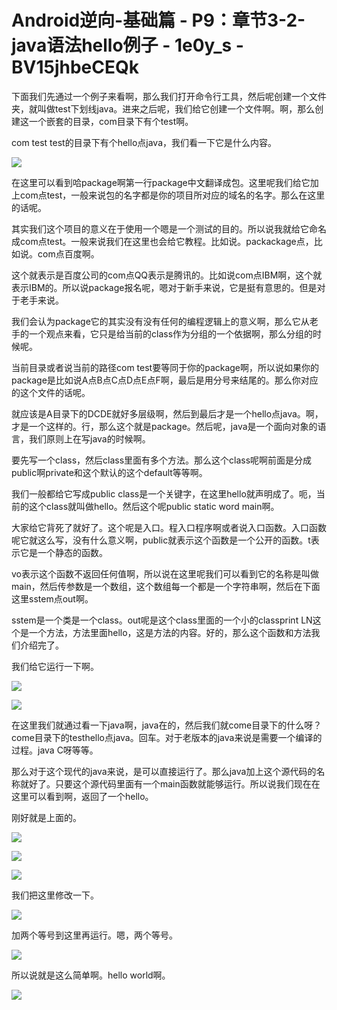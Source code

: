 # Android逆向-基础篇 - P9：章节3-2-java语法hello例子 - 1e0y_s - BV15jhbeCEQk

下面我们先通过一个例子来看啊，那么我们打开命令行工具，然后呢创建一个文件夹，就叫做test下划线java。进来之后呢，我们给它创建一个文件啊。啊，那么创建这一个嵌套的目录，com目录下有个test啊。

com test test的目录下有个hello点java，我们看一下它是什么内容。

![](img/919b9b8cdb0bc611aaccaffb32436049_1.png)

在这里可以看到哈package啊第一行package中文翻译成包。这里呢我们给它加上com点test，一般来说包的名字都是你的项目所对应的域名的名字。那么在这里的话呢。

其实我们这个项目的意义在于使用一个嗯是一个测试的目的。所以说我就给它命名成com点test。一般来说我们在这里也会给它教程。比如说。packackage点，比如说。com点百度啊。

这个就表示是百度公司的com点QQ表示是腾讯的。比如说com点IBM啊，这个就表示IBM的。所以说package报名呢，嗯对于新手来说，它是挺有意思的。但是对于老手来说。

我们会认为package它的其实没有没有任何的编程逻辑上的意义啊，那么它从老手的一个观点来看，它只是给当前的class作为分组的一个依据啊，那么分组的时候呢。

当前目录或者说当前的路径com test要等同于你的package啊，所以说如果你的package是比如说A点B点C点D点E点F啊，最后是用分号来结尾的。那么你对应的这个文件的话呢。

就应该是A目录下的DCDE就好多层级啊，然后到最后才是一个hello点java。啊，才是一个这样的。行，那么这个就是package。然后呢，java是一个面向对象的语言，我们原则上在写java的时候啊。

要先写一个class，然后class里面有多个方法。那么这个class呢啊前面是分成public啊private和这个默认的这个default等等啊。

我们一般都给它写成public class是一个关键字，在这里hello就声明成了。呃，当前的这个class就叫做hello。然后这个呢public static word main啊。

大家给它背死了就好了。这个呢是入口。程入口程序啊或者说入口函数。入口函数呢它就这么写，没有什么意义啊，public就表示这个函数是一个公开的函数。t表示它是一个静态的函数。

vo表示这个函数不返回任何值啊，所以说在这里呢我们可以看到它的名称是叫做main，然后传参数是一个数组，这个数组每一个都是一个字符串啊，然后在下面这里sstem点out啊。

sstem是一个类是一个class。out呢是这个class里面的一个小的classprint LN这个是一个方法，方法里面hello，这是方法的内容。好的，那么这个函数和方法我们介绍完了。

我们给它运行一下啊。

![](img/919b9b8cdb0bc611aaccaffb32436049_3.png)

![](img/919b9b8cdb0bc611aaccaffb32436049_4.png)

在这里我们就通过看一下java啊，java在的，然后我们就come目录下的什么呀？come目录下的testhello点java。回车。对于老版本的java来说是需要一个编译的过程。java C呀等等。

那么对于这个现代的java来说，是可以直接运行了。那么java加上这个源代码的名称就好了。只要这个源代码里面有一个main函数就能够运行。所以说我们现在在这里可以看到啊，返回了一个hello。

刚好就是上面的。

![](img/919b9b8cdb0bc611aaccaffb32436049_6.png)

![](img/919b9b8cdb0bc611aaccaffb32436049_7.png)

![](img/919b9b8cdb0bc611aaccaffb32436049_8.png)

我们把这里修改一下。

![](img/919b9b8cdb0bc611aaccaffb32436049_10.png)

加两个等号到这里再运行。嗯，两个等号。

![](img/919b9b8cdb0bc611aaccaffb32436049_12.png)

所以说就是这么简单啊。hello world啊。

![](img/919b9b8cdb0bc611aaccaffb32436049_14.png)